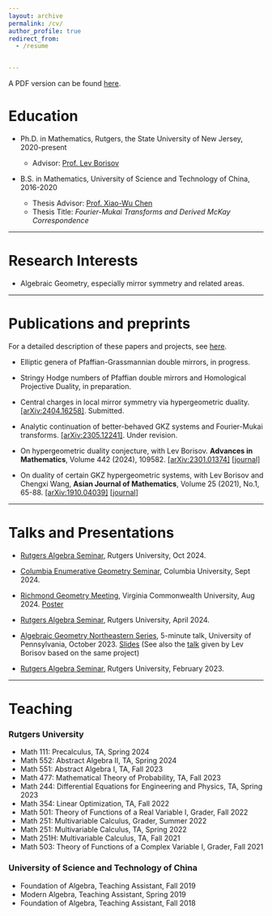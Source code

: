 ```yaml
---
layout: archive
permalink: /cv/
author_profile: true
redirect_from:
  - /resume


---
```



A PDF version can be found [here](https://zengruihan.github.io/files/cv.pdf).

# Education
- Ph.D. in Mathematics, Rutgers, the State University of New Jersey, 2020-present
  - Advisor: [Prof. Lev Borisov](https://sites.math.rutgers.edu/~borisov/)

- B.S. in Mathematics, University of Science and Technology of China, 2016-2020
  - Thesis Advisor: [Prof. Xiao-Wu Chen](http://home.ustc.edu.cn/~xwchen/)
  - Thesis Title: *Fourier-Mukai Transforms and Derived McKay Correspondence*
  
------------------------------------------------

# Research Interests

- Algebraic Geometry, especially mirror symmetry and related areas.

------------------------------------------------

# Publications and preprints

For a detailed description of these papers and projects, see [here](https://zengruihan.github.io/research).

- Elliptic genera of Pfaffian-Grassmannian double mirrors, in progress.

- Stringy Hodge numbers of Pfaffian double mirrors and Homological Projective Duality, in preparation.

- Central charges in local mirror symmetry via hypergeometric duality. [[arXiv:2404.16258]](https://arxiv.org/abs/2404.16258). Submitted.

- Analytic continuation of better-behaved GKZ systems and Fourier-Mukai transforms. [[arXiv:2305.12241]](https://arxiv.org/abs/2305.12241). Under revision.

- On hypergeometric duality conjecture, with Lev Borisov. **Advances in Mathematics**, Volume 442 (2024), 109582. [[arXiv:2301.01374]](https://arxiv.org/abs/2301.01374) [[journal]](https://www.sciencedirect.com/science/article/pii/S0001870824000975)

- On duality of certain GKZ hypergeometric systems, with Lev Borisov and Chengxi Wang, **Asian Journal of Mathematics**, Volume 25 (2021), No.1, 65-88. [[arXiv:1910.04039]](https://arxiv.org/abs/1910.04039) [[journal]](https://www.intlpress.com/site/pub/pages/journals/items/ajm/content/vols/0025/0001/a005/index.php)

------------------------------------------------

# Talks and Presentations

- [Rutgers Algebra Seminar](https://sites.math.rutgers.edu/~weibel/algebra.seminar.html), Rutgers University, Oct 2024.

- [Columbia Enumerative Geometry Seminar](https://www.math.columbia.edu/~ccliu/Seminars/EG_F24.html), Columbia University, Sept 2024.

- [Richmond Geometry Meeting](https://math.vcu.edu/rgm/), Virginia Commonwealth University, Aug 2024. [Poster](https://zengruihan.github.io/files/poster_virginia.pdf)

- [Rutgers Algebra Seminar](https://sites.math.rutgers.edu/~weibel/algebra.seminar.html), Rutgers University, April 2024.

- [Algebraic Geometry Northeastern Series](https://sites.google.com/site/agneshomepage/upenn-2023?authuser=0), 5-minute talk, University of Pennsylvania, October 2023. [Slides](https://zengruihan.github.io/files/GKZ.pdf) (See also the [talk](https://www.youtube.com/watch?v=3hhRGgBJdZU&t=15s) given by Lev Borisov based on the same project)

- [Rutgers Algebra Seminar](https://sites.math.rutgers.edu/~weibel/algebra.seminar.html), Rutgers University, February 2023.

------------------------------------------------

# Teaching

### Rutgers University

- Math 111: Precalculus, TA, Spring 2024
- Math 552: Abstract Algebra II, TA, Spring 2024
- Math 551: Abstract Algebra I, TA, Fall 2023
- Math 477: Mathematical Theory of Probability, TA, Fall 2023
- Math 244: Differential Equations for Engineering and Physics, TA, Spring 2023
- Math 354: Linear Optimization, TA, Fall 2022
- Math 501: Theory of Functions of a Real Variable I, Grader, Fall 2022
- Math 251: Multivariable Calculus, Grader, Summer 2022
- Math 251: Multivariable Calculus, TA, Spring 2022
- Math 251H: Multivariable Calculus, TA, Fall 2021
- Math 503: Theory of Functions of a Complex Variable I, Grader, Fall 2021

### University of Science and Technology of China

- Foundation of Algebra, Teaching Assistant, Fall 2019
- Modern Algebra, Teaching Assistant, Spring 2019
- Foundation of Algebra, Teaching Assistant, Fall 2018

